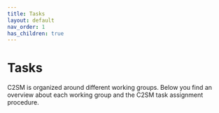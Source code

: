```yaml
---
title: Tasks
layout: default
nav_order: 1
has_children: true
---
```


# Tasks

C2SM is organized around different working groups. Below you find an overview about each working group and the C2SM task assignment procedure.
